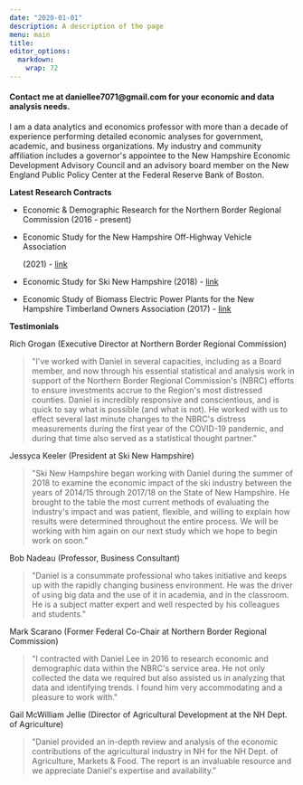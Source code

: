 ```yaml
---
date: "2020-01-01"
description: A description of the page
menu: main
title: 
editor_options: 
  markdown: 
    wrap: 72
---
```


#### Contact me at daniellee7071\@gmail.com for your economic and data analysis needs.

I am a data analytics and economics professor with more than a decade of
experience performing detailed economic analyses for government,
academic, and business organizations. My industry and community
affiliation includes a governor's appointee to the New Hampshire
Economic Development Advisory Council and an advisory board member on
the New England Public Policy Center at the Federal Reserve Bank of
Boston.

**Latest Research Contracts**

-   Economic & Demographic Research for the Northern Border Regional
    Commission (2016 - present)

-   Economic Study for the New Hampshire Off-Highway Vehicle Association

    \(2021\) -
    [link](https://milantrailhuggersatvclub.wildapricot.org/resources/Documents/2020%20Economic%20Study.pdf)

-   Economic Study for Ski New Hampshire (2018) -
    [link](https://www.skinh.com/assets/documents/Economic-Contribution-Study-14-18-FINAL.pdf)

-   Economic Study of Biomass Electric Power Plants for the New
    Hampshire Timberland Owners Association (2017) -
    [link](https://nhtoa.org/files/docs/Economic%20Contribution%20of%20the%20Biomass%20Electrical%20Power%20Gen%20in%20NH%202016.pdf)

**Testimonials**

Rich Grogan (Executive Director at Northern Border Regional Commission)

> "I've worked with Daniel in several capacities,
> including as a Board member, and now through his essential statistical
> and analysis work in support of the Northern Border Regional
> Commission's (NBRC) efforts to ensure investments accrue to the
> Region's
> most distressed counties. Daniel is incredibly responsive and
> conscientious, and is quick to say what is possible (and what is not).
> He worked with us to effect several last minute changes to the NBRC's
> distress measurements during the first year of the COVID-19 pandemic,
> and during that time also served as a statistical thought partner."

Jessyca Keeler (President at Ski New Hampshire)

> "Ski New Hampshire began working with Daniel
> during the summer of 2018 to examine the economic impact of the ski
> industry between the years of 2014/15 through 2017/18 on the State of
> New Hampshire. He brought to the table the most current methods of
> evaluating the industry's impact and was patient, flexible, and
> willing
> to explain how results were determined throughout the entire process.
> We
> will be working with him again on our next study which we hope to
> begin
> work on soon."

Bob Nadeau (Professor, Business Consultant)

> "Daniel is a consummate professional who takes
> initiative and keeps up with the rapidly changing business
> environment.
> He was the driver of using big data and the use of it in academia, and
> in the classroom. He is a subject matter expert and well respected by
> his colleagues and students."

Mark Scarano (Former Federal Co-Chair at Northern Border Regional
Commission)

> "I contracted with Daniel Lee in 2016 to research economic and
> demographic data within the NBRC's service area. He not only collected
> the data we required but also assisted us in analyzing that data and
> identifying trends. I found him very accommodating and a pleasure to
> work with."

Gail McWilliam Jellie (Director of Agricultural Development at the NH
Dept. of Agriculture)

> "Daniel provided an in-depth review and analysis of the economic
> contributions of the agricultural industry in NH for the NH Dept. of
> Agriculture, Markets & Food. The report is an invaluable resource and
> we appreciate Daniel's expertise and availability."
